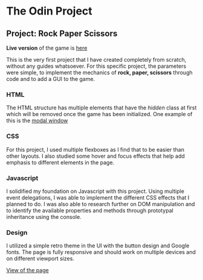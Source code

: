 # The Odin Project

## Project: Rock Paper Scissors

**Live version** of the game is [here](https://renchester.github.io/top-rock-paper-scissors/)

This is the very first project that I have created completely from scratch, without any guides whatsoever. For this specific project, the parameters were simple, to implement the mechanics of **rock, paper, scissors** through code and to add a GUI to the game.

### HTML

The HTML structure has multiple elements that have the _hidden_ class at first which will be removed once the game has been initialized. One example of this is the [modal window](/img/modal-window.jpg?raw=true)

### CSS

For this project, I used multiple flexboxes as I find that to be easier than other layouts. I also studied some hover and focus effects that help add emphasis to different elements in the page.

### Javascript

I solidified my foundation on Javascript with this project. Using multiple event delegations, I was able to implement the different CSS effects that I planned to do. I was also able to research further on DOM manipulation and to identify the available properties and methods through prototypal inheritance using the console.

### Design

I utilized a simple retro theme in the UI with the button design and Google fonts. The page is fully responsive and should work on multiple devices and on different viewport sizes.

[View of the page](/img/simple-ui.jpg?raw=true)
